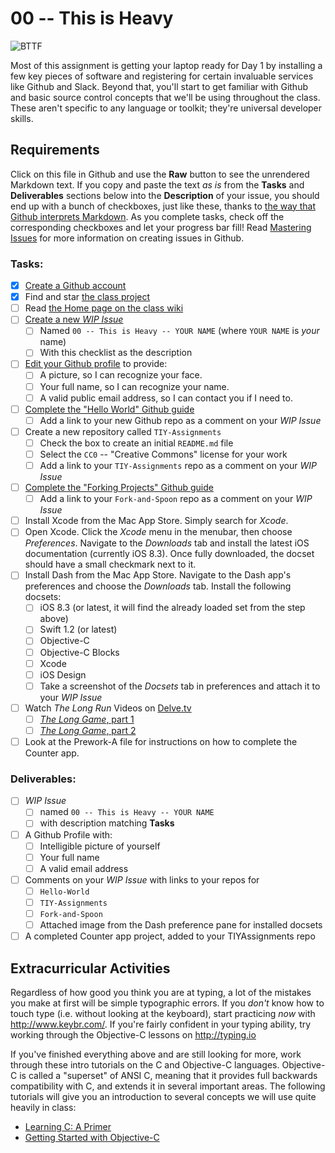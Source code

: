 # 00 -- This is Heavy

![BTTF](http://i.giphy.com/KL6leJilrOEVi.gif)

Most of this assignment is getting your laptop ready for Day 1 by installing a few key pieces of software and registering for certain invaluable services like Github and Slack. Beyond that, you'll start to get familiar with Github and basic source control concepts that we'll be using throughout the class. These aren't specific to any language or toolkit; they're universal developer skills.

## Requirements

Click on this file in Github and use the __Raw__ button to see the unrendered Markdown text. If you copy and paste the text _as is_ from the __Tasks__ and __Deliverables__ sections below into the __Description__ of your issue, you should end up with a bunch of checkboxes, just like these, thanks to [the way that Github interprets Markdown](https://guides.github.com/features/mastering-markdown/). As you complete tasks, check off the corresponding checkboxes and let your progress bar fill! Read [Mastering Issues](https://guides.github.com/features/issues/) for more information on creating issues in Github.

### Tasks:

* [X] [Create a Github account](https://github.com/signup)
* [X] Find and star [the class project](https://github.com/TheIronYard--Orlando/2015--SUMMER--iOS)
* [ ] Read [the Home page on the class wiki](https://github.com/TheIronYard--Orlando/2015--SUMMER--iOS/wiki)
* [ ] [Create a new _WIP Issue_](https://github.com/TheIronYard--Orlando/2015--SUMMER--iOS/issues/new)
  * [ ] Named `00 -- This is Heavy -- YOUR NAME` (where `YOUR NAME` is _your_ name)
  * [ ] With this checklist as the description
* [ ] [Edit your Github profile](https://github.com/settings/profile) to provide:
  * [ ] A picture, so I can recognize your face.
  * [ ] Your full name, so I can recognize your name.
  * [ ] A valid public email address, so I can contact you if I need to.
* [ ] [Complete the "Hello World" Github guide](https://guides.github.com/activities/hello-world/)
  * [ ] Add a link to your new Github repo as a comment on your *WIP Issue*
* [ ] Create a new repository called `TIY-Assignments`
  * [ ] Check the box to create an initial `README.md` file
  * [ ] Select the `CC0` -- "Creative Commons" license for your work
  * [ ] Add a link to your `TIY-Assignments` repo as a comment on your *WIP Issue*
* [ ] [Complete the "Forking Projects" Github guide](https://guides.github.com/activities/forking/)
    * [ ] Add a link to your `Fork-and-Spoon` repo as a comment on your *WIP Issue*
* [ ] Install Xcode from the Mac App Store. Simply search for _Xcode_.
* [ ] Open Xcode. Click the _Xcode_ menu in the menubar, then choose _Preferences_. Navigate to the _Downloads_ tab and install the latest iOS documentation (currently iOS 8.3). Once fully downloaded, the docset should have a small checkmark next to it.
* [ ] Install Dash from the Mac App Store. Navigate to the Dash app's preferences and choose the _Downloads_ tab. Install the following docsets:
    * [ ] iOS 8.3 (or latest, it will find the already loaded set from the step above)
    * [ ] Swift 1.2 (or latest)
    * [ ] Objective-C
    * [ ] Objective-C Blocks
    * [ ] Xcode
    * [ ] iOS Design
    * [ ] Take a screenshot of the _Docsets_ tab in preferences and attach it to your _WIP Issue_
* [ ] Watch _The Long Run_ Videos on [Delve.tv](http://delve.tv)
   * [ ] [_The Long Game_, part 1](http://delve.tv/the-long-game-part-one/)
   * [ ] [_The Long Game_, part 2](http://delve.tv/the-long-game-part-2/)
* [ ] Look at the Prework-A file for instructions on how to complete the Counter app.

### Deliverables:

* [ ] _WIP Issue_
  * [ ] named `00 -- This is Heavy -- YOUR NAME`
  * [ ] with description matching __Tasks__
* [ ] A Github Profile with:
  * [ ] Intelligible picture of yourself
  * [ ] Your full name
  * [ ] A valid email address
* [ ] Comments on your *WIP Issue* with links to your repos for
  * [ ] `Hello-World`
  * [ ] `TIY-Assignments`
  * [ ] `Fork-and-Spoon`
  * [ ] Attached image from the Dash preference pane for installed docsets
* [ ] A completed Counter app project, added to your TIYAssignments repo

## Extracurricular Activities

Regardless of how good you think you are at typing, a lot of the mistakes you make at first will be simple typographic errors. If you _don't_ know how to touch type (i.e. without looking at the keyboard), start practicing _now_ with http://www.keybr.com/. If you're fairly confident in your typing ability, try working through the Objective-C lessons on http://typing.io

If you've finished everything above and are still looking for more, work through these intro tutorials on the C and Objective-C languages. Objective-C is called a "superset" of ANSI C, meaning that it provides full backwards compatibility with C, and extends it in several important areas. The following tutorials will give you an introduction to several concepts we will use quite heavily in class:

* [Learning C: A Primer](http://code.tutsplus.com/tutorials/learning-c-a-primer--mobile-13916)
* [Getting Started with Objective-C](http://code.tutsplus.com/tutorials/getting-started-with-objective-c--mobile-13944)
